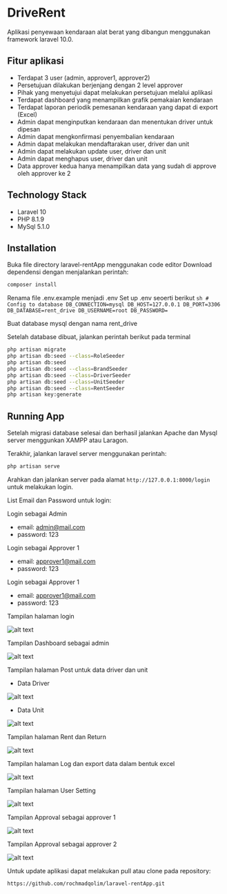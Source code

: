 # DriveRent

Aplikasi penyewaan kendaraan alat berat yang dibangun menggunakan framework laravel 10.0.

## Fitur aplikasi

-   Terdapat 3 user (admin, approver1, approver2)
-   Persetujuan dilakukan berjenjang dengan 2 level approver
-   Pihak yang menyetujui dapat melakukan persetujuan melalui aplikasi
-   Terdapat dashboard yang menampilkan grafik pemakaian kendaraan
-   Terdapat laporan periodik pemesanan kendaraan yang dapat di export (Excel)
-   Admin dapat menginputkan kendaraan dan menentukan driver untuk dipesan
-   Admin dapat mengkonfirmasi penyembalian kendaraan
-   Admin dapat melakukan mendaftarakan user, driver dan unit
-   Admin dapat melakukan update user, driver dan unit
-   Admin dapat menghapus user, driver dan unit
-   Data approver kedua hanya menampilkan data yang sudah di approve oleh approver ke 2

## Technology Stack

-   Laravel 10
-   PHP 8.1.9
-   MySql 5.1.0

## Installation

Buka file directory laravel-rentApp menggunakan code editor
Download dependensi dengan menjalankan perintah:

```sh
composer install
```

Renama file .env.example menjadi .env
Set up .env seoerti berikut
`sh
    # Config to database
    DB_CONNECTION=mysql
    DB_HOST=127.0.0.1
    DB_PORT=3306
    DB_DATABASE=rent_drive
    DB_USERNAME=root
    DB_PASSWORD=
    `

Buat database mysql dengan nama rent_drive

Setelah database dibuat, jalankan perintah berikut pada terminal

```sh
php artisan migrate
php artisan db:seed --class=RoleSeeder
php artisan db:seed
php artisan db:seed --class=BrandSeeder
php artisan db:seed --class=DriverSeeder
php artisan db:seed --class=UnitSeeder
php artisan db:seed --class=RentSeeder
php artisan key:generate
```

## Running App

Setelah migrasi database selesai dan berhasil jalankan Apache dan Mysql server menggunkan XAMPP atau Laragon.

Terakhir, jalankan laravel server menggunakan perintah:

```sh
php artisan serve
```

Arahkan dan jalankan server pada alamat `http://127.0.0.1:8000/login` untuk melakukan login.

List Email dan Password untuk login:

Login sebagai Admin

-   email: admin@mail.com
-   password: 123

Login sebagai Approver 1

-   email: approver1@mail.com
-   password: 123

Login sebagai Approver 1

-   email: approver1@mail.com
-   password: 123

Tampilan halaman login

![alt text](https://github.com/rochmadqolim/laravel-rentApp/blob/main/public/img/login.jpg?raw=true)

Tampilan Dashboard sebagai admin

![alt text](https://github.com/rochmadqolim/laravel-rentApp/blob/main/public/img/dashboard.jpg?raw=true)

Tampilan halaman Post untuk data driver dan unit

-   Data Driver

![alt text](https://github.com/rochmadqolim/laravel-rentApp/blob/main/public/img/driver.jpg?raw=true)

-   Data Unit

![alt text](https://github.com/rochmadqolim/laravel-rentApp/blob/main/public/img/unit.jpg?raw=true)

Tampilan halaman Rent dan Return

![alt text](https://github.com/rochmadqolim/laravel-rentApp/blob/main/public/img/formRentandReturn.jpg?raw=true)

Tampilan halaman Log dan export data dalam bentuk excel

![alt text](https://github.com/rochmadqolim/laravel-rentApp/blob/main/public/img/log.jpg?raw=true)

Tampilan halaman User Setting

![alt text](https://github.com/rochmadqolim/laravel-rentApp/blob/main/public/img/user%20setting.jpg?raw=true)

Tampilan Approval sebagai approver 1

![alt text](https://github.com/rochmadqolim/laravel-rentApp/blob/main/public/img/approval1.jpg?raw=true)

Tampilan Approval sebagai approver 2

![alt text](https://github.com/rochmadqolim/laravel-rentApp/blob/main/public/img/approval2.jpg?raw=true)

Untuk update aplikasi dapat melakukan pull atau clone pada repository:

```sh
https://github.com/rochmadqolim/laravel-rentApp.git
```
